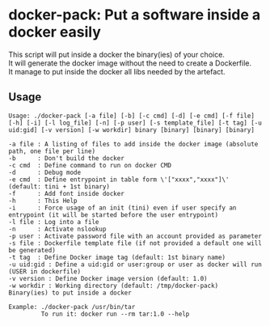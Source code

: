 # docker-pack: Put a software inside a docker easily

This script will put inside a docker the binary(ies) of your choice.  
It will generate the docker image without the need to create a Dockerfile.  
It manage to put inside the docker all libs needed by the artefact.  

## Usage

```man
Usage: ./docker-pack [-a file] [-b] [-c cmd] [-d] [-e cmd] [-f file] [-h] [-i] [-l log_file] [-n] [-p user] [-s template_file] [-t tag] [-u uid:gid] [-v version] [-w workdir] binary [binary] [binary] [binary]

-a file : A listing of files to add inside the docker image (absolute path, one file per line)
-b      : Don't build the docker
-c cmd  : Define command to run on docker CMD
-d      : Debug mode
-e cmd  : Define entrypoint in table form \'["xxxx","xxxx"]\' (default: tini + 1st binary)
-f      : Add font inside docker
-h      : This Help
-i      : Force usage of an init (tini) even if user specify an entrypoint (it will be started before the user entrypoint)
-l file : Log into a file
-n      : Activate nslookup
-p user : Activate password file with an account provided as parameter
-s file : Dockerfile template file (if not provided a default one will be generated)
-t tag  : Define Docker image tag (default: 1st binary name)
-u uid:gid : Define a uid:gid or user:group or user as docker will run (USER in dockerfile)
-v version : Define Docker image version (default: 1.0)
-w workdir : Working directory (default: /tmp/docker-pack)
Binary(ies) to put inside a docker

Example: ./docker-pack /usr/bin/tar
         To run it: docker run --rm tar:1.0 --help
```
